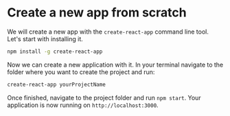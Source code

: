 # Create a new app from scratch

We will create a new app with the `create-react-app` command line tool.
Let's start with installing it.

```bash
npm install -g create-react-app
```

Now we can create a new application with it. In your terminal navigate to the folder where you want to create the project and run:

```bash
create-react-app yourProjectName
```

Once finished, navigate to the project folder and run `npm start`. Your application is now running on `http://localhost:3000`.
